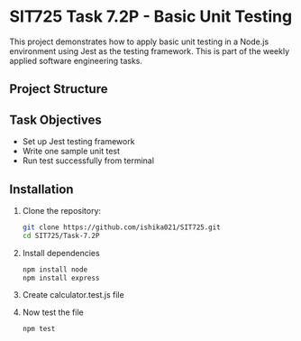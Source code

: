 # SIT725 Task 7.2P - Basic Unit Testing

This project demonstrates how to apply basic unit testing in a Node.js environment using Jest as the testing framework. This is part of the weekly applied software engineering tasks.

## Project Structure


## Task Objectives

- Set up Jest testing framework
- Write one sample unit test
- Run test successfully from terminal

## Installation

1. Clone the repository:
   ```bash
   git clone https://github.com/ishika021/SIT725.git
   cd SIT725/Task-7.2P

2. Install dependencies
    ```bash
    npm install node
    npm install express

3. Create calculator.test.js file

4. Now test the file
    ```bash
    npm test



